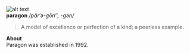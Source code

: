 ![alt text](https://www.bou-samra.org/~paragon/assets/paragon-software.png)  
**paragon** <em>/păr′ə-gŏn″, -gən/</em>  
> A model of excellence or perfection of a kind; a peerless example. 

**About**<br>
Paragon was established in 1992.
